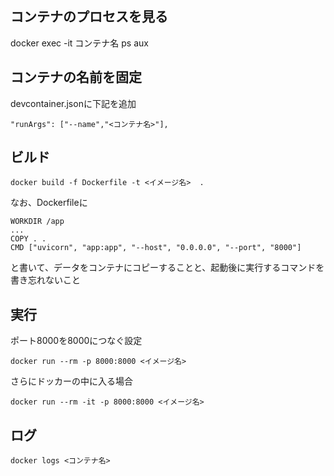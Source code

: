 ## コンテナのプロセスを見る
docker exec -it コンテナ名 ps aux
## コンテナの名前を固定
devcontainer.jsonに下記を追加
    
    "runArgs": ["--name","<コンテナ名>"],

## ビルド

    docker build -f Dockerfile -t <イメージ名>  .

なお、Dockerfileに
```
WORKDIR /app
...
COPY . .
CMD ["uvicorn", "app:app", "--host", "0.0.0.0", "--port", "8000"]
```
と書いて、データをコンテナにコピーすることと、起動後に実行するコマンドを書き忘れないこと

## 実行
ポート8000を8000につなぐ設定

    docker run --rm -p 8000:8000 <イメージ名>

さらにドッカーの中に入る場合

    docker run --rm -it -p 8000:8000 <イメージ名>

## ログ 
```
docker logs <コンテナ名>
```
